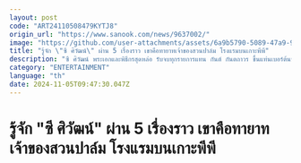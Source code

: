 ```yaml
---
layout: post
code: "ART24110508479KYTJ8"
origin_url: "https://www.sanook.com/news/9637002/"
image: "https://github.com/user-attachments/assets/6a9b5790-5089-47a9-9567-c50e058d265a"
title: "รู้จัก \"ซี ศิวัฒน์\" ผ่าน 5 เรื่องราว เขาคือทายาทเจ้าของสวนปาล์ม โรงแรมบนเกาะพีพี"
description: "ซี ศิวัฒน์ พระเอกและพิธีกรสุดหล่อ รับจบทุกรายการแทน กันต์ กันตถาวร ขึ้นแท่นเบอร์ต้นของค่ายเวิร์คพอยท์  "
category: "ENTERTAINMENT"
language: "th"
date: 2024-11-05T09:47:30.047Z
---
```


# รู้จัก "ซี ศิวัฒน์" ผ่าน 5 เรื่องราว เขาคือทายาทเจ้าของสวนปาล์ม โรงแรมบนเกาะพีพี